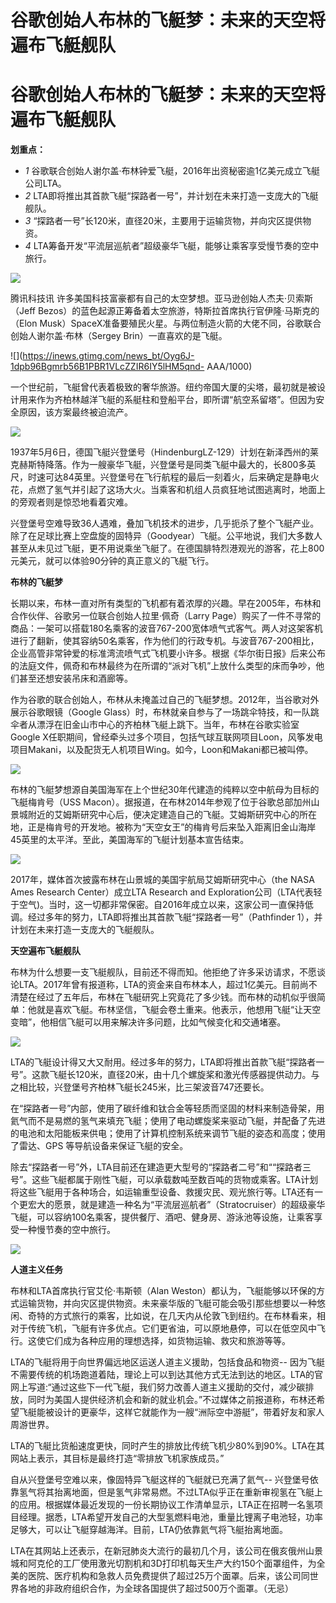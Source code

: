 # 谷歌创始人布林的飞艇梦：未来的天空将遍布飞艇舰队

# 谷歌创始人布林的飞艇梦：未来的天空将遍布飞艇舰队

**划重点：**

  * _1_ 谷歌联合创始人谢尔盖·布林钟爱飞艇，2016年出资秘密逾1亿美元成立飞艇公司LTA。
  * _2_ LTA即将推出其首款飞艇“探路者一号”，并计划在未来打造一支庞大的飞艇舰队。
  * _3_ “探路者一号”长120米，直径20米，主要用于运输货物，并向灾区提供物资。
  * _4_ LTA筹备开发“平流层巡航者”超级豪华飞艇，能够让乘客享受慢节奏的空中旅行。

![](https://inews.gtimg.com/news_bt/O-6L6czFZEUBEPaVLg_WX1BkDMeUrGkiUNPk5oTeHm-9sAA/1000)

腾讯科技讯 许多美国科技富豪都有自己的太空梦想。亚马逊创始人杰夫·贝索斯（Jeff
Bezos）的蓝色起源正筹备着太空旅游，特斯拉首席执行官伊隆·马斯克的（Elon
Musk）SpaceX准备要殖民火星。与两位制造火箭的大佬不同，谷歌联合创始人谢尔盖·布林（Sergey Brin）一直喜欢的是飞艇。

![](https://inews.gtimg.com/news_bt/Oyg6J-1dpb96Bgmrb56B1PBR1VLcZZIR6IY5lHM5qnd-
AAA/1000)

一个世纪前，飞艇曾代表着极致的奢华旅游。纽约帝国大厦的尖塔，最初就是被设计用来作为齐柏林越洋飞艇的系艇柱和登船平台，即所谓“航空系留塔”。但因为安全原因，该方案最终被迫流产。

![](https://inews.gtimg.com/news_bt/Ogle_lqQI8PjWI0guhM9kKABmnbmLHPVoK9gE8syGvvzcAA/1000)

1937年5月6日，德国飞艇兴登堡号（HindenburgLZ-129）计划在新泽西州的莱克赫斯特降落。作为一艘豪华飞艇，兴登堡号是同类飞艇中最大的，长800多英尺，时速可达84英里。兴登堡号在飞行航程的最后一刻着火，后来确定是静电火花，点燃了氢气并引起了这场大火。当乘客和机组人员疯狂地试图逃离时，地面上的旁观者则是惊恐地看着灾难。

兴登堡号空难导致36人遇难，叠加飞机技术的进步，几乎扼杀了整个飞艇产业。除了在足球比赛上空盘旋的固特异（Goodyear）飞艇。公平地说，我们大多数人甚至从未见过飞艇，更不用说乘坐飞艇了。在德国腓特烈港观光的游客，花上800元美元，就可以体验90分钟的真正意义的飞艇飞行。

**布林的飞艇梦**

长期以来，布林一直对所有类型的飞机都有着浓厚的兴趣。早在2005年，布林和合作伙伴、谷歌另一位联合创始人拉里·佩奇（Larry
Page）购买了一件不寻常的商品：一架可以搭载180名乘客的波音767-200宽体喷气式客气。两人对这架客机进行了翻新，使其容纳50名乘客，作为他们的行政专机。与波音767-200相比，企业高管非常钟爱的标准湾流喷气式飞机要小许多。根据《华尔街日报》后来公布的法庭文件，佩奇和布林最终为在所谓的“派对飞机”上放什么类型的床而争吵，他们甚至还想安装吊床和酒廊等。

作为谷歌的联合创始人，布林从未掩盖过自己的飞艇梦想。2012年，当谷歌对外展示谷歌眼镜（Google
Glass）时，布林就亲自参与了一场跳伞特技，和一队跳伞者从漂浮在旧金山市中心的齐柏林飞艇上跳下。当年，布林在谷歌实验室Google
X任职期间，曾经牵头过多个项目，包括气球互联网项目Loon，风筝发电项目Makani，以及配货无人机项目Wing。如今，Loon和Makani都已被叫停。

![](https://inews.gtimg.com/news_bt/OVkWUoBvyRAzosNumFNfl7_Ie8cx4pDflc3K4PjYuSFUYAA/1000)

布林的飞艇梦想源自美国海军在上个世纪30年代建造的纯粹以空中航母为目标的飞艇梅肯号（USS
Macon）。据报道，在布林2014年参观了位于谷歌总部加州山景城附近的艾姆斯研究中心后，便决定建造自己的飞艇。艾姆斯研究中心的所在地，正是梅肯号的开发地。被称为“天空女王”的梅肯号后来坠入距离旧金山海岸45英里的太平洋。至此，美国海军的飞艇计划基本宣告结束。

![](https://inews.gtimg.com/news_bt/OyZT3OmBB4obnvt4ODOBpXNYj3qsR5iXzVi-4iORBs7-oAA/1000)

2017年，媒体首次披露布林在山景城的美国宇航局艾姆斯研究中心（the NASA Ames Research Center）成立LTA Research
and
Exploration公司（LTA代表轻于空气)。当时，这一切都非常保密。自2016年成立以来，这家公司一直保持低调。经过多年的努力，LTA即将推出其首款飞艇“探路者一号”（Pathfinder
1），并计划在未来打造一支庞大的飞艇舰队。

**天空遍布飞艇舰队**

布林为什么想要一支飞艇舰队，目前还不得而知。他拒绝了许多采访请求，不愿谈论LTA。2017年曾有报道称，LTA的资金来自布林本人，超过1亿美元。目前尚不清楚在经过了五年后，布林在飞艇研究上究竟花了多少钱。而布林的动机似乎很简单：他就是喜欢飞艇。布林坚信，飞艇会卷土重来。他表示，他想用飞艇“让天空变暗”，他相信飞艇可以用来解决许多问题，比如气候变化和交通堵塞。

![](https://inews.gtimg.com/news_bt/OThXWl8PkogA3SdgDZn6yQx6KVJTvWh-3mtx-6kZlFNCkAA/1000)

LTA的飞艇设计得又大又耐用。经过多年的努力，LTA即将推出首款飞艇“探路者一号”。这款飞艇长120米，直径20米，由十几个螺旋桨和激光传感器提供动力。与之相比较，兴登堡号齐柏林飞艇长245米，比三架波音747还要长。

在“探路者一号”内部，使用了碳纤维和钛合金等轻质而坚固的材料来制造骨架，用氦气而不是易燃的氢气来填充飞艇；使用了电动螺旋桨来驱动飞艇，并配备了先进的电池和太阳能板来供电；使用了计算机控制系统来调节飞艇的姿态和高度；使用了雷达、GPS
等导航设备来保证飞艇的安全。

除去“探路者一号”外，LTA目前还在建造更大型号的“探路者二号”和““探路者三号”。这些飞艇都属于刚性飞艇，可以承载数吨至数百吨的货物或乘客。LTA计划将这些飞艇用于各种场合，如运输重型设备、救援灾民、观光旅行等。LTA还有一个更宏大的愿景，就是建造一种名为“平流层巡航者”（Stratocruiser）的超级豪华飞艇，可以容纳100名乘客，提供餐厅、酒吧、健身房、游泳池等设施，让乘客享受一种慢节奏的空中旅行。

![](https://inews.gtimg.com/news_bt/O0brl30TwYKgQVJXqGPbMNTeA6Q4MfDlc-2tdyCaR0UDkAA/1000)

**人道主义任务**

布林和LTA首席执行官艾伦·韦斯顿（Alan
Weston）都认为，飞艇能够以环保的方式运输货物，并向灾区提供物资。未来豪华版的飞艇可能会吸引那些想要以一种悠闲、奇特的方式旅行的乘客，比如说，在几天内从伦敦飞到纽约。在布林看来，相对于传统飞机，飞艇有许多优点。它们更省油，可以原地悬停，可以在低空风中飞行。这使它们成为各种应用的理想选择，如货物运输、救灾和旅游等等。

LTA的飞艇将用于向世界偏远地区运送人道主义援助，包括食品和物资--
因为飞艇不需要传统的机场跑道着陆，理论上可以到达其他方式无法到达的地区。LTA的官网上写道:“通过这些下一代飞艇，我们努力改善人道主义援助的交付，减少碳排放，同时为美国人提供经济机会和新的就业机会。”不过媒体之前报道称，布林还希望飞艇能被设计的更豪华，这样它就能作为一艘“洲际空中游艇”，带着好友和家人周游世界。

LTA的飞艇比货船速度更快，同时产生的排放比传统飞机少80%到90%。LTA在其网站上表示，其目标是最终打造“零排放飞机家族成员。”

自从兴登堡号空难以来，像固特异飞艇这样的飞艇就已充满了氦气--
兴登堡号依靠氢气将其抬离地面，但是氢气非常易燃。不过LTA似乎正在重新审视氢在飞艇上的应用。根据媒体最近发现的一份长期协议工作清单显示，LTA正在招聘一名氢项目经理。据悉，LTA希望开发自己的大型氢燃料电池，重量比锂离子电池轻，功率足够大，可以让飞艇穿越海洋。目前，LTA仍依靠氦气将飞艇抬离地面。

LTA在其网站上还表示，在新冠肺炎大流行的最初几个月，该公司在俄亥俄州山景城和阿克伦的工厂使用激光切割机和3D打印机每天生产大约150个面罩组件，为全美的医院、医疗机构和急救人员免费提供了超过25万个面罩。后来，该公司同世界各地的非政府组织合作，为全球各国提供了超过500万个面罩。（无忌）

